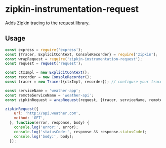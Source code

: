 # zipkin-instrumentation-request

Adds Zipkin tracing to the [request](https://www.npmjs.com/package/request) library.

## Usage

```javascript
const express = require('express');
const {Tracer, ExplicitContext, ConsoleRecorder} = require('zipkin');
const wrapRequest = require('zipkin-instrumentation-request');
const request = request('request');

const ctxImpl = new ExplicitContext();
const recorder = new ConsoleRecorder();
const tracer = new Tracer({ctxImpl, recorder}); // configure your tracer properly here

const serviceName = 'weather-app';
const remoteServiceName = 'weather-api';
const zipkinRequest = wrapRequest(request, {tracer, serviceName, remoteServiceName});

zipkinRequest({
    url: 'http://api.weather.com',
    method: 'GET',
  }, function(error, response, body) {
    console.log('error:', error);
    console.log('statusCode:', response && response.statusCode);
    console.log('body:', body);
  });
```